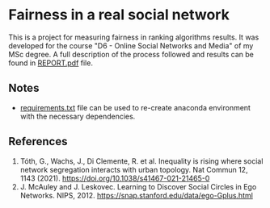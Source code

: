 # Fairness in a real social network
This is a project for measuring fairness in ranking algorithms results. It was developed for the course "D6 - Online Social Networks and Media" of my MSc degree. A full description of the process followed and results can be found in [REPORT.pdf](/REPORT.pdf) file. 

## Notes
- [requirements.txt](/requirements.txt) file can be used to re-create anaconda environment with the necessary dependencies.

## References
1. Tóth, G., Wachs, J., Di Clemente, R. et al. Inequality is rising where social network segregation interacts with urban topology. Nat Commun 12, 1143 (2021). https://doi.org/10.1038/s41467-021-21465-0
2. J. McAuley and J. Leskovec. Learning to Discover Social Circles in Ego Networks. NIPS, 2012. https://snap.stanford.edu/data/ego-Gplus.html
